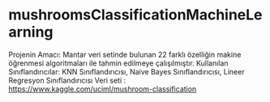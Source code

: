 # mushroomsClassificationMachineLearning
Projenin Amacı: Mantar veri setinde bulunan 22 farklı özelliğin makine öğrenmesi algoritmaları ile tahmin edilmeye çalışılmıştır.
Kullanılan Sınıflandırıcılar: KNN Sınıflandırıcısı, Naive Bayes Sınıflandırıcısı, Lineer Regresyon Sınıflandırıcısı
Veri seti :  https://www.kaggle.com/uciml/mushroom-classification
